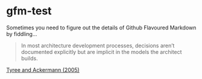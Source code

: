# gfm-test
Sometimes you need to figure out the details of Github Flavoured Markdown by fiddling...

> In most architecture development processes, decisions aren’t documented explicitly but are implicit in the models the architect builds.

[Tyree and Ackermann (2005)][]

[Tyree and Ackermann (2005)]: https://www.utdallas.edu/~chung/SA/zz-Impreso-architecture_decisions-tyree-05.pdf (Jeff Tyree and Art Akerman. 2005. "Architecture Decisions:
Demystifying Architecture".)
